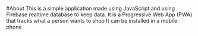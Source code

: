 #About
This is a simple application made using JavaScript and using Firebase realtime database to keep data.
It is a Progressive Web App (PWA) that tracks what a person wants to shop
It can be installed in a mobile phone
